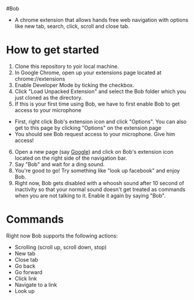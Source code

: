 #Bob
- A chrome extension that allows hands free web navigation with options like new tab, search, click, scroll and close tab.

# How to get started

1. Clone this repository to yoir local machine.
2. In Google Chrome, open up your extensions page located at chrome://extensions
3. Enable Developer Mode by ticking the checkbox.
4. Click "Load Unpacked Extension" and select the Bob folder which you just cloned as the directory.
5. If this is your first time using Bob, we have to first enable Bob to get access to your microphone
  * First, right click Bob's extension icon and click "Options". You can also get to this page by clicking "Options" on the extension page
  * You should see Bob request access to your microphone. Give him access!
6. Open a new page (say [Google](http://google.com)) and click on Bob's extension icon located on the right side of the navigation bar.
7. Say "Bob" and wait for a ding sound.
8. You're good to go! Try something like "look up facebook" and enjoy Bob.
9. Right now, Bob gets disabled with a whoosh sound after 10 second of inactivity so that your normal sound doesn't get treated as commands when you are not talking to it. Enable it again by saying "Bob".

# Commands
Right now Bob supports the following actions:
  * Scrolling (scroll up, scroll down, stop)
  * New tab
  * Close tab
  * Go back
  * Go forward
  * Click link
  * Navigate to a link
  * Look up

